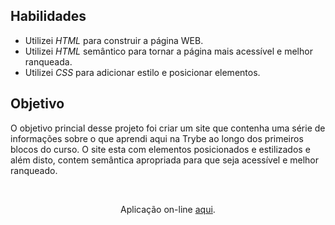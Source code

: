## Habilidades

- Utilizei _HTML_ para construir a página WEB.
- Utilizei _HTML_ semântico para tornar a página mais acessível e melhor ranqueada.
- Utilizei _CSS_ para adicionar estilo e posicionar elementos.

## Objetivo

O objetivo princial desse projeto foi criar um site que contenha uma série de informações sobre o que aprendi aqui na Trybe ao longo dos primeiros blocos do curso. O site esta com elementos posicionados e estilizados e além disto, contem semântica apropriada para que seja acessível e melhor ranqueado.

<br>
<p align='center'>Aplicação on-line <a href='https://ilanaragao.github.io/projects/lessons-learned/' target='_blank'>aqui</a>.
</p>
